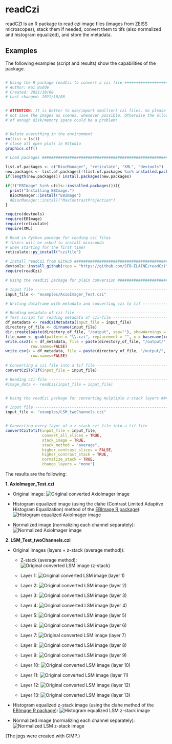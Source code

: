 # readCzi
readCZI is an R package to read czi image files (images from ZEISS microscopes), stack them if needed, convert them to tifs (also normalized and histogram equalized), and store the metadata.

## Examples
The following examples (script and results) show the capabilities of the package.


```R

# Using the R package readCzi to convert a czi file ++++++++++++++++++++++++
# Author: Kai Budde
# Created: 2021/10/08
# Last changed: 2021/10/08


# ATTENTION: It is better to use/import small(er) czi files. So please do
# not save the images as scenes, whenever possible. Otherwise the allocation
# of enough disk/memory space could be a problem!


# Delete everything in the environment
rm(list = ls())
# close all open plots in RStudio
graphics.off()

# Load packages ############################################################

list.of.packages <- c("BiocManager", "reticulate", "XML", "devtools")
new.packages <- list.of.packages[!(list.of.packages %in% installed.packages()[,"Package"])]
if(length(new.packages)) install.packages(new.packages)

if(!("EBImage" %in% utils::installed.packages())){
  print("Installing EBImage.")
  BiocManager::install("EBImage")
  #BiocManager::install("MaxContrastProjection")
}

require(devtools)
require(EBImage)
require(reticulate)
require(XML)

# Read in Python package for reading czi files
# (Users will be asked to install miniconda
# when starting for the first time)
reticulate::py_install("czifile")

# Install readCzi from GitHub ##############################################
devtools::install_github(repo = "https://github.com/SFB-ELAINE/readCzi")
require(readCzi)

# Using the readCzi package for plain conversion ###########################

# Input file ---------------------------------------------------------------
input_file <- "examples/AxioImager_Test.czi"

# Writing dataframe with metadata and converting czi to tif ----------------

# Reading metadata of czi-file ---------------------------------------------
# Test script for reading metadata of czi-file -----------------------------
df_metadata <- readCziMetadata(input_file = input_file)
directory_of_file <- dirname(input_file)
dir.create(paste(directory_of_file, "/output", sep=""), showWarnings = FALSE)
file_name <- gsub(pattern = "\\.czi", replacement = "", x = basename(input_file))
write.csv2(x = df_metadata, file = paste(directory_of_file, "/output/", file_name, "_df_metadata_de.csv", sep=""),
           row.names=FALSE)
write.csv(x = df_metadata, file = paste(directory_of_file, "/output/", file_name, "_df_metadata_en.csv", sep=""),
           row.names=FALSE)
           
# Converting a czi file into a tif file ------------------------------------
convertCziToTif(input_file = input_file)

# Reading czi-file ---------------------------------------------------------
#image_data <- readCzi(input_file = input_file)


# Using the readCzi package for converting mulptiple z-stack layers ########

# Input file ---------------------------------------------------------------
input_file <- "examples/LSM_twoChannels.czi"


# Converting every layer of a z-stack czi file into a tif file -------------
convertCziToTif(input_file = input_file,
                convert_all_slices = TRUE,
                stack_image = TRUE,
                stack_method = "average",
                higher_contrast_slices = FALSE,
                higher_contrast_stack = TRUE,
                normalize_stack = TRUE,
                change_layers = "none")


```

The results are the following:

**1. AxioImager_Test.czi**

  * Original image:
    ![Original converted AxioImager image](https://github.com/SFB-ELAINE/readCzi/blob/main/examples/output_readme/output_AxioImager_Test/AxioImager_Test_small.jpg?raw=true)
  
  * Histogram equalized image (using the clahe (Contrast Limited Adaptive Histogram Equalization) method of the [EBImage R package](https://rdrr.io/bioc/EBImage/man/clahe.html)):
    ![Histogram equalized AxioImager image](https://github.com/SFB-ELAINE/readCzi/blob/main/examples/output_readme/output_AxioImager_Test/AxioImager_Test_histogram_equalized_small.jpg?raw=true)
  
  * Normalized image (normalizing each channel separately):
    ![Normalized AxioImager image](https://github.com/SFB-ELAINE/readCzi/blob/main/examples/output_readme/output_AxioImager_Test/AxioImager_Test_normalized_small.jpg?raw=true)
  
**2. LSM_Test_twoChannels.czi**

  * Original images (layers + z-stack (average method)):
  
    * Z-stack (average method):
    ![Original converted LSM image (z-stack)](https://github.com/SFB-ELAINE/readCzi/blob/main/examples/output_readme/output_LSM_twoChannels/LSM_twoChannels_zstack_small.jpg?raw=true)
    
    * Layer 1:
    ![Original converted LSM image (layer 1)](https://github.com/SFB-ELAINE/readCzi/blob/main/examples/output_readme/output_LSM_twoChannels/LSM_twoChannels_z1_small.jpg?raw=true)
    
    * Layer 2:
    ![Original converted LSM image (layer 2)](https://github.com/SFB-ELAINE/readCzi/blob/main/examples/output_readme/output_LSM_twoChannels/LSM_twoChannels_z2_small.jpg?raw=true)
    
    * Layer 3:
    ![Original converted LSM image (layer 3)](https://github.com/SFB-ELAINE/readCzi/blob/main/examples/output_readme/output_LSM_twoChannels/LSM_twoChannels_z3_small.jpg?raw=true)
    
    * Layer 4:
    ![Original converted LSM image (layer 4)](https://github.com/SFB-ELAINE/readCzi/blob/main/examples/output_readme/output_LSM_twoChannels/LSM_twoChannels_z4_small.jpg?raw=true)
    
    * Layer 5:
    ![Original converted LSM image (layer 5)](https://github.com/SFB-ELAINE/readCzi/blob/main/examples/output_readme/output_LSM_twoChannels/LSM_twoChannels_z5_small.jpg?raw=true)
    
    * Layer 6:
    ![Original converted LSM image (layer 6)](https://github.com/SFB-ELAINE/readCzi/blob/main/examples/output_readme/output_LSM_twoChannels/LSM_twoChannels_z6_small.jpg?raw=true)
    
    * Layer 7:
    ![Original converted LSM image (layer 7)](https://github.com/SFB-ELAINE/readCzi/blob/main/examples/output_readme/output_LSM_twoChannels/LSM_twoChannels_z7_small.jpg?raw=true)
    
    * Layer 8:
    ![Original converted LSM image (layer 8)](https://github.com/SFB-ELAINE/readCzi/blob/main/examples/output_readme/output_LSM_twoChannels/LSM_twoChannels_z8_small.jpg?raw=true)
    
    * Layer 9:
    ![Original converted LSM image (layer 9)](https://github.com/SFB-ELAINE/readCzi/blob/main/examples/output_readme/output_LSM_twoChannels/LSM_twoChannels_z9_small.jpg?raw=true)
    
    * Layer 10:
    ![Original converted LSM image (layer 10)](https://github.com/SFB-ELAINE/readCzi/blob/main/examples/output_readme/output_LSM_twoChannels/LSM_twoChannels_z10_small.jpg?raw=true)
    
    * Layer 11:
    ![Original converted LSM image (layer 11)](https://github.com/SFB-ELAINE/readCzi/blob/main/examples/output_readme/output_LSM_twoChannels/LSM_twoChannels_z11_small.jpg?raw=true)
    
    * Layer 12:
    ![Original converted LSM image (layer 12)](https://github.com/SFB-ELAINE/readCzi/blob/main/examples/output_readme/output_LSM_twoChannels/LSM_twoChannels_z12_small.jpg?raw=true)
    
    * Layer 13:
    ![Original converted LSM image (layer 13)](https://github.com/SFB-ELAINE/readCzi/blob/main/examples/output_readme/output_LSM_twoChannels/LSM_twoChannels_z13_small.jpg?raw=true)

  * Histogram equalized z-stack image (using the clahe method of the [EBImage R package](https://rdrr.io/bioc/EBImage/man/clahe.html)):
    ![Histogram equalized LSM z-stack image](https://github.com/SFB-ELAINE/readCzi/blob/main/examples/output_readme/output_LSM_twoChannels/LSM_twoChannels_zstack_histogram_equalized_small.jpg?raw=true)
  
  * Normalized image (normalizing each channel separately):
    ![Normalized LSM z-stack image](https://github.com/SFB-ELAINE/readCzi/blob/main/examples/output_readme/output_LSM_twoChannels/LSM_twoChannels_zstack_normalized_small.jpg?raw=true)

(The jpgs were created with GIMP.)
